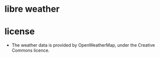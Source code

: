 # libre weather

# license

- The weather data is provided by OpenWeatherMap, under the Creative Commons licence.
